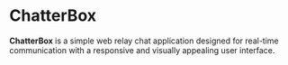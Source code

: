 # ChatterBox

**ChatterBox** is a simple web relay chat application designed for real-time communication with a responsive and visually appealing user interface.
